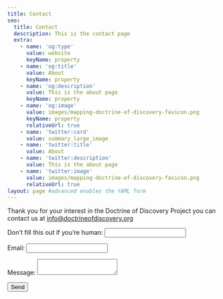 ```yaml
---
title: Contact
seo:
  title: Contact
  description: This is the contact page
  extra:
    - name: 'og:type'
      value: website
      keyName: property
    - name: 'og:title'
      value: About
      keyName: property
    - name: 'og:description'
      value: This is the about page
      keyName: property
    - name: 'og:image'
      value: images/mapping-doctrine-of-discovery-favicon.png
      keyName: property
      relativeUrl: true
    - name: 'twitter:card'
      value: summary_large_image
    - name: 'twitter:title'
      value: About
    - name: 'twitter:description'
      value: This is the about page
    - name: 'twitter:image'
      value: images/mapping-doctrine-of-discovery-favicon.png
      relativeUrl: true
layout: page #advanced enables the YAML form
---
```

Thank you for your interest in the Doctrine of Discovery Project you can contact us at info@doctrineofdiscovery.org



<form name="contact" method="POST" netlify-honeypot="bot-field" data-netlify="true">
    <p class="hidden">
        <label> Don’t fill this out if you’re human: <input name="bot-field" /> </label>
    </p>
    <p>
        <label> Email: <input type="text" name="email" /> </label>
    </p>
    <p>
        <label> Message: <textarea name="message"></textarea></label>
    </p>
    <p>
        <button type="submit">Send</button>
    </p>
</form>
